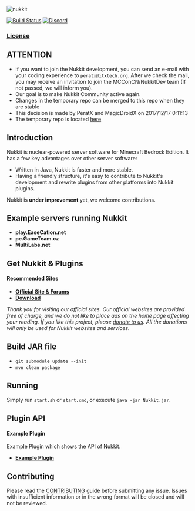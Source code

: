 ![nukkit](https://github.com/Nukkit/Nukkit/blob/master/images/banner.png)

[![Build Status](https://ci.potestas.xyz/job/NukkitX/job/master/badge/icon)](https://ci.potestas.xyz/job/NukkitX/job/master/)
[![Discord](https://img.shields.io/discord/393465748535640064.svg)](https://discord.gg/5PzMkyK)

### [License](LICENSE)

ATTENTION
-------------
* If you want to join the Nukkit development, you can send an e-mail with your coding experience to `peratx@itxtech.org`. After we check the mail, you may receive an invitation to join the MCConCN/NukkitDev team (If not passed, we will inform you).
* Our goal is to make Nukkit Community active again.
* Changes in the temporary repo can be merged to this repo when they are stable
* This decision is made by PeratX and MagicDroidX on 2017/12/17 0:11:13
* The temporary repo is located [here](https://github.com/MCConCN/Nukkit)

Introduction
-------------

Nukkit is nuclear-powered server software for Minecraft Bedrock Edition.
It has a few key advantages over other server software:

* Written in Java, Nukkit is faster and more stable.
* Having a friendly structure, it's easy to contribute to Nukkit's development and rewrite plugins from other platforms into Nukkit plugins.

Nukkit is **under improvement** yet, we welcome contributions. 

Example servers running Nukkit
--------------------
- **play.EaseCation.net**
- **pe.GameTeam.cz**
- **MultiLabs.net**

Get Nukkit & Plugins
--------------------

#### Recommended Sites

* __[Official Site & Forums](https://potestas.xyz)__
* __[Download](https://ci.potestas.xyz/job/NukkitX/job/master)__

*Thank you for visiting our official sites. Our official websites are provided free of charge, and we do not like to place ads on the home page affecting your reading. If you like this project, please [donate to us](#). All the donations will only be used for Nukkit websites and services.*

Build JAR file
-------------
- `git submodule update --init`
- `mvn clean package`

Running
-------------
Simply run `start.sh` or `start.cmd`, or execute `java -jar Nukkit.jar`.

Plugin API
-------------
#### **Example Plugin**
Example Plugin which shows the API of Nukkit.

* __[Example Plugin](http://github.com/Nukkit/ExamplePlugin)__

Contributing
------------
Please read the [CONTRIBUTING](.github/CONTRIBUTING.md) guide before submitting any issue. Issues with insufficient information or in the wrong format will be closed and will not be reviewed.
